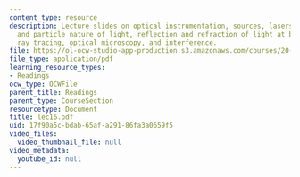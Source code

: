 ```yaml
---
content_type: resource
description: Lecture slides on optical instrumentation, sources, lasers, the wave
  and particle nature of light, reflection and refraction of light at boundary, simple
  ray tracing, optical microscopy, and interference.
file: https://ol-ocw-studio-app-production.s3.amazonaws.com/courses/20-309-biological-engineering-ii-instrumentation-and-measurement-fall-2006/17f90a5cbdab65afa29186fa3a0659f5_lec16.pdf
file_type: application/pdf
learning_resource_types:
- Readings
ocw_type: OCWFile
parent_title: Readings
parent_type: CourseSection
resourcetype: Document
title: lec16.pdf
uid: 17f90a5c-bdab-65af-a291-86fa3a0659f5
video_files:
  video_thumbnail_file: null
video_metadata:
  youtube_id: null
---
```

